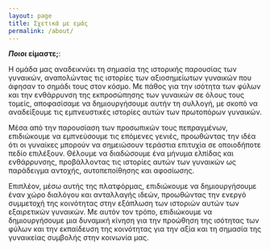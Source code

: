 ```yaml
---
layout: page
title: Σχετικά με εμάς
permalink: /about/
---
```

**_Ποιοι_ είμαστε;**:

Η ομάδα μας αναδεικνύει τη σημασία της ιστορικής παρουσίας των γυναικών, αναπολώντας τις ιστορίες των αξιοσημείωτων γυναικών που άφησαν το σημάδι τους στον κόσμο. Με πάθος για την ισότητα των φύλων και την ενθάρρυνση της εκπροσώπησης των γυναικών σε όλους τους τομείς, αποφασίσαμε να δημιουργήσουμε αυτήν τη συλλογή, με σκοπό να αναδείξουμε τις εμπνευστικές ιστορίες αυτών των πρωτοπόρων γυναικών.

Μέσα από την παρουσίαση των προσωπικών τους πεπραγμένων, επιδιώκουμε να εμπνεύσουμε τις επόμενες γενιές, προωθώντας την ιδέα ότι οι γυναίκες μπορούν να σημειώσουν τεράστια επιτυχία σε οποιοδήποτε πεδίο επιλέξουν. Θέλουμε να διαδώσουμε ένα μήνυμα ελπίδας και ενθάρρυνσης, προβάλλοντας τις ιστορίες αυτών των γυναικών ως παράδειγμα αντοχής, αυτοπεποίθησης και αφοσίωσης.

Επιπλέον, μέσω αυτής της πλατφόρμας, επιδιώκουμε να δημιουργήσουμε έναν χώρο διαλόγου και ανταλλαγής ιδεών, προωθώντας την ενεργό συμμετοχή της κοινότητας στην εξάπλωση των ιστοριών αυτών των εξαιρετικών γυναικών. Με αυτόν τον τρόπο, επιδιώκουμε να δημιουργήσουμε μια δυναμική κίνηση για την προώθηση της ισότητας των φύλων και την εκπαίδευση της κοινότητας για την αξία και τη σημασία της γυναικείας συμβολής στην κοινωνία μας.
